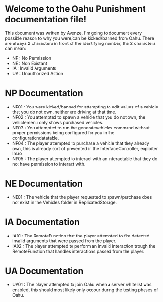 # Welcome to the Oahu Punishment documentation file!

This document was written by Avenze, I'm going to document every possible reason to why you were/can be kicked/banned from Oahu. There are always 2 characters in front of the identifying number, the 2 characters can mean:

- NP : No Permission
- NE : Non Existant
- IA : Invalid Arguments
- UA : Unauthorized Action

# NP Documentation

- NP01 : You were kicked/banned for attempting to edit values of a vehicle that you do not own, neither are driving at that time.
- NP02 : You attempted to spawn a vehicle that you do not own, the vehiclemenu only shows purchased vehicles.
- NP03 : You attempted to run the generatevehicles command without proper permissions being configured for you in the configurationdatatable.
- NP04 : The player attempted to purchase a vehicle that they already own, this is already sort of prevented in the InterfaceController, exploiter lmao
- NP05 : The player attempted to interact with an interactable that they do not have permission to interact with.

# NE Documentation

- NE01 : The vehicle that the player requested to spawn/purchase does not exist in the Vehicles folder in ReplicatedStorage.

# IA Documentation

- IA01 : The RemoteFunction that the player attempted to fire detected invalid arguments that were passed from the player.
- IA02 : The player attempted to perform an invalid interaction trough the RemoteFunction that handles interactions passed from the player.

# UA Documentation

- UA01 : The player attempted to join Oahu when a server whitelist was enabled, this should most likely only occour during the testing phases of Oahu.
